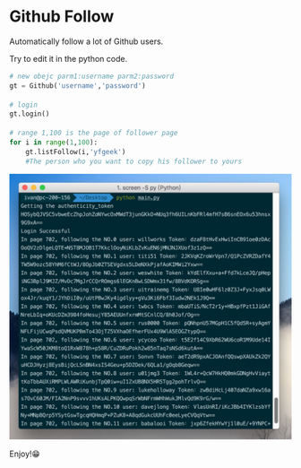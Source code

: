 # Github Follow
Automatically follow a lot of Github users.

Try to edit it in the python code.

```python
# new obejc parm1:username parm2:password
gt = Github('username','password')

# login
gt.login()

# range 1,100 is the page of follower page
for i in range(1,100):
    gt.listFollow(i,'yfgeek')
    #The person who you want to copy his follower to yours

```

![](images/snapshot.jpg)

Enjoy!😁
